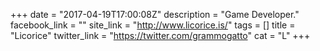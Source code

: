 +++
date = "2017-04-19T17:00:08Z"
description = "Game Developer."
facebook_link = ""
site_link = "http://www.licorice.is/"
tags = []
title = "Licorice"
twitter_link = "https://twitter.com/grammogatto"
cat = "L"
+++
